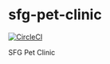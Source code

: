 # sfg-pet-clinic

[![CircleCI](https://circleci.com/gh/sale37/sfg-pet-clinic.svg?style=svg)](https://circleci.com/gh/sale37/sfg-pet-clinic)

SFG Pet Clinic


